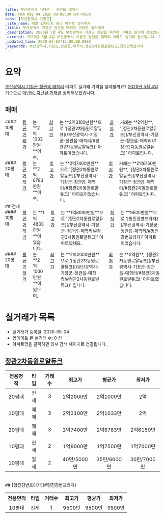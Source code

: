 ```yaml
---
title: 부산광역시 기장군 - 정관읍 매학리
date: Mon May 04 2020 00:00:00 GMT+0900
tags: [부산광역시-기장군]
_site_name: 매일 업데이트 되는 아파트 실거래가
_title: 부산광역시 기장군 정관읍 매학리 아파트 실거래가
_description: 2020년 5월 4일 부산광역시 기장군 정관읍 매학리 아파트 실거래 정보입니다. 2건 아파트 정보가 있습니다.
_excerpt: 2020년 5월 4일 부산광역시 기장군 정관읍 매학리 아파트 실거래 정보입니다. 2건 아파트 정보가 있습니다.
_updated_time: 2020-05-03T15:00:00.000Z
_keywords: 부산광역시,기장군,정관읍,매학리,정관2차동원로얄듀크,형진강변프라자
---
```





# 요약
<ins>부산광역시 기장군 정관읍 매학리</ins> 아파트 실거래 가격을 알아볼까요? <ins>2020년 5월 4일</ins> 기준으로 <ins>이번달, 지난달 거래</ins>를 정리해보았습니다.

## 매매
<div class="container">
<div class="six columns" markdown="1">
#### 10평대
<ins>평균 거래가</ins>는 **2억1033만원**이며, <ins>최고가</ins>는 **2억3100만원**으로 '[정관2차동원로얄듀크](/부산광역시-기장군-정관읍-매학리/#정관2차동원로얄듀크)' 아파트이었습니다. <ins>최저가</ins> 거래는 **2억원**, '[정관2차동원로얄듀크](/부산광역시-기장군-정관읍-매학리/#정관2차동원로얄듀크)' 아파트입니다.
</div>
<div class="six columns" markdown="1">
#### 20평대
<ins>평균 거래가</ins>는 **2억6783만원**이며, <ins>최고가</ins>는 **2억7400만원**으로 '[정관2차동원로얄듀크](/부산광역시-기장군-정관읍-매학리/#정관2차동원로얄듀크)' 아파트이었습니다. <ins>최저가</ins> 거래는 **2억6150만원**, '[정관2차동원로얄듀크](/부산광역시-기장군-정관읍-매학리/#정관2차동원로얄듀크)' 아파트입니다.
</div>
</div>
## 전세
<div class="container">
<div class="six columns" markdown="1">
#### 10평대
<ins>평균 거래가</ins>는 **1억4833만원**이었습니다. <ins>최고가</ins>는 **1억8000만원**으로 '[정관2차동원로얄듀크](/부산광역시-기장군-정관읍-매학리/#정관2차동원로얄듀크)' 아파트였네요. <ins>최저가</ins>는 **9500만원**으로 '[형진강변프라자](/부산광역시-기장군-정관읍-매학리/#형진강변프라자)' 아파트이었습니다.
</div>
<div class="six columns" markdown="1">
#### 20평대
<ins>평균 거래가</ins>는 **2억1000만원**이었으며, <ins>최고가</ins>는 **2억2000만원**으로 '[정관2차동원로얄듀크](/부산광역시-기장군-정관읍-매학리/#정관2차동원로얄듀크)' 입니다. <ins>최저가</ins>는 **2억원**, '[정관2차동원로얄듀크](/부산광역시-기장군-정관읍-매학리/#정관2차동원로얄듀크)' 아파트였습니다.
</div>
</div>



# 실거래가 목록
- 실거래가 등록일: 2020-05-04
- 업데이트 된 실거래 수: 0 건
- 아파트명을 클릭하면 외부 검색 페이지로 연결됩니다.

## [정관2차동원로얄듀크](#정관2차동원로얄듀크)

|전용면적|타입|거래수|최고가|평균가|최저가|
|:---:|:---:|:---:|:---:|:---:|:---:|
|20평대|<span class="deal-type-2">전세</span>|3|2억2000만|2억1000만|2억|
|10평대|<span class="deal-type-1">매매</span>|3|2억3100만|2억1033만|2억|
|20평대|<span class="deal-type-1">매매</span>|3|2억7400만|2억6783만|2억6150만|
|10평대|<span class="deal-type-2">전세</span>|2|1억8000만|1억7500만|1억7000만|
|10평대|<span class="deal-type-3">월세</span>|2|40만/5000만|35만/6000만|30만/7000만|

<br/>
## [형진강변프라자](#형진강변프라자)

|전용면적|타입|거래수|최고가|평균가|최저가|
|:---:|:---:|:---:|:---:|:---:|:---:|
|10평대|<span class="deal-type-2">전세</span>|1|9500만|9500만|9500만|

<br/>



